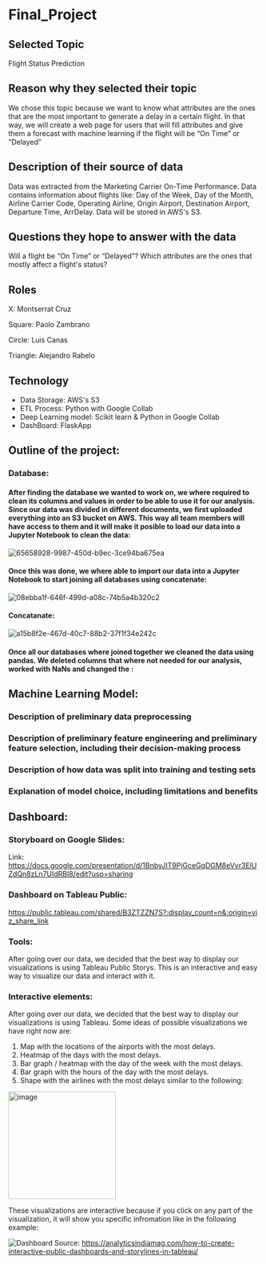 # Final_Project

## Selected Topic
	
  Flight Status Prediction

## Reason why they selected their topic
	
  We chose this topic because we want to know what attributes are the ones that are the most important to generate a delay in a certain flight. In that way, we will create a web page for users that will fill attributes and give them a forecast with machine learning if the flight will be “On Time” or “Delayed”

## Description of their source of data
	
  Data was extracted from the Marketing Carrier On-Time Performance. Data contains information about flights like: Day of the Week, Day of the Month, Airline Carrier Code, Operating Airline, Origin Airport, Destination Airport, Departure Time, ArrDelay. Data will be stored in AWS's S3. 

## Questions they hope to answer with the data
	
  Will a flight be “On Time” or “Delayed”?
  Which attributes are the ones that mostly affect a flight's status?

## Roles

X: Montserrat Cruz

Square: Paolo Zambrano

Circle: Luis Canas

Triangle: Alejandro Rabelo

## Technology

- Data Storage: AWS's S3
- ETL Process: Python with Google Collab
- Deep Learning model: Scikit learn & Python in Google Collab
- DashBoard: FlaskApp


## Outline of the project:

### Database:

#### After finding the database we wanted to work on, we where required to clean its columns and values in order to be able to use it for our analysis. Since our data was divided in different documents, we first uploaded everything into an S3 bucket on AWS. This way all team members will have access to them and it will make it posible to load our data into a Jupyter Notebook to clean the data:

![65658928-9987-450d-b9ec-3ce94ba675ea](https://user-images.githubusercontent.com/108498940/203883553-f1b7ff22-5d54-4aa3-ba7f-8e771a50e90c.jpg)

#### Once this was done, we where able to import our data into a Jupyter Notebook to start joining all databases using concatenate:

![08ebba1f-646f-499d-a08c-74b5a4b320c2](https://user-images.githubusercontent.com/108498940/203883926-2084fbf1-55ab-48ad-88c8-09b4f665f4ba.jpg)

#### Concatanate:

![a15b8f2e-467d-40c7-88b2-37f1f34e242c](https://user-images.githubusercontent.com/108498940/203888358-4f0d954f-5134-4fb6-b134-e7d4bfc2ed58.jpg)


#### Once all our databases where joined together we cleaned the data using pandas. We deleted columns that where not needed for our analysis, worked with NaNs and changed the :




## Machine Learning Model:

### Description of preliminary data preprocessing

### Description of preliminary feature engineering and preliminary feature selection, including their decision-making process 

### Description of how data was split into training and testing sets 

### Explanation of model choice, including limitations and benefits


## Dashboard:


### Storyboard on Google Slides:

Link:
https://docs.google.com/presentation/d/1BnbyJIT9PjGceGqDGM8eVvr3ElUZdQn8zLn7UIdRBl8/edit?usp=sharing

### Dashboard on Tableau Public:
https://public.tableau.com/shared/B3ZTZZN7S?:display_count=n&:origin=viz_share_link

### Tools:

After going over our data, we decided that the best way to display our visualizations is using Tableau Public Storys. This is an interactive and easy way to visualize our data and interact with it. 

### Interactive elements:


After going over our data, we decided that the best way to display our visualizations is using Tableau. Some ideas of possible visualizations we have right now are: 

1.	Map with the locations of the airports with the most delays.
2.	Heatmap of the days with the most delays.
3.	Bar graph / heatmap with the day of the week with the most delays.
4.	Bar graph with the hours of the day with the most delays.
5.	Shape with the airlines with the most delays similar to the following:

<img width="215" alt="image" src="https://user-images.githubusercontent.com/108498940/203885440-b462da1e-4ec0-48d9-b080-7c8b0da2b5a5.png">

These visualizations are interactive because if you click on any part of the visualization, it will show you specific infromation like in the following example: 

![Dashboard](https://user-images.githubusercontent.com/108498940/203888488-1c434bd2-c7e1-49c3-8f11-ebc7b0d8cdeb.gif)
Source: https://analyticsindiamag.com/how-to-create-interactive-public-dashboards-and-storylines-in-tableau/


